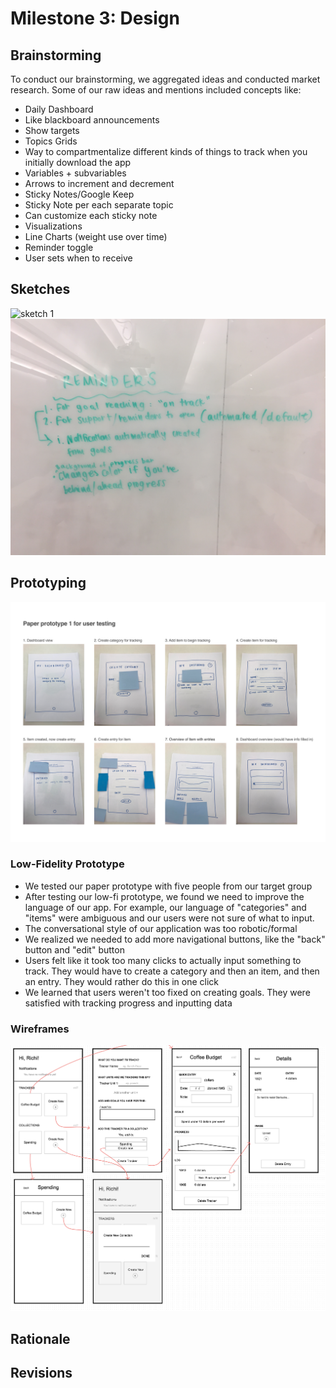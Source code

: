 # Milestone 3: Design

## Brainstorming

To conduct our brainstorming, we aggregated ideas and conducted market research. Some of our raw ideas and mentions included concepts like:

 * Daily Dashboard
 * Like blackboard announcements 
 * Show targets 
 * Topics Grids
 * Way to compartmentalize different kinds of things to track when you initially download the app 
 * Variables + subvariables 
 * Arrows to increment and decrement  
 * Sticky Notes/Google Keep	
 * Sticky Note per each separate topic 
 * Can customize each sticky note 
 * Visualizations	
 * Line Charts (weight use over time) 
 * Reminder toggle
 * User sets when to receive 
 

## Sketches
![sketch 1](images/group-sketch1.jpg)
![sketch 2](images/group-sketch2.jpg)

## Prototyping
![paper prototype](images/paper-prototype-1.png)

### Low-Fidelity Prototype

* We tested our paper prototype with five people from our target group
* After testing our low-fi prototype, we found we need to improve the language of our app. For example, our language of "categories" and "items" were ambiguous and our users were not sure of what to input. 
* The conversational style of our application was too robotic/formal
* We realized we needed to add more navigational buttons, like the "back" button and "edit" button
* Users felt like it took too many clicks to actually input something to track. They would have to create a category and then an item, and then an entry. They would rather do this in one click
* We learned that users weren't too fixed on creating goals. They were satisfied with tracking progress and inputting data 


### Wireframes

![sketch 2](images/wireframes-med.png)


## Rationale

## Revisions

